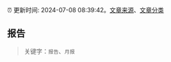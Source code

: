 :alarm_clock: 更新时间: 2024-07-08 08:39:42。[文章来源](/README.md)、[文章分类](/TAGS.md)

## 报告


> 关键字：`报告`、`月报`



